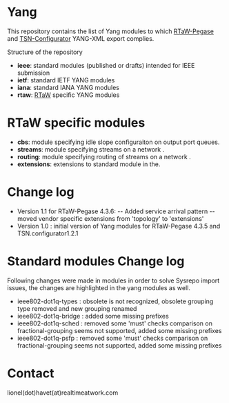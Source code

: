# Yang

This repository contains the list of Yang modules to which [RTaW-Pegase](https://www.realtimeatwork.com/rtaw-pegase/) and [TSN-Configurator](https://tsn.studio) YANG-XML export complies.



Structure of the repository
 - **ieee**: standard modules (published or drafts) intended for IEEE submission
 - **ietf**: standard IETF YANG modules
 - **iana**: standard IANA YANG modules
 - **rtaw**: [RTaW](https://www.realtimeatwork.com) specific YANG modules

# RTaW specific modules
- **cbs**: module specifying idle slope configuraiton on output port queues.
- **streams**: module specifying streams on a network .
- **routing**: module specifying routing of streams on a network .
- **extensions**: extensions to standard module in the.

# Change log
 - Version 1.1 for RTaW-Pegase 4.3.6:
 -- Added service arrival pattern
 -- moved vendor specific extensions from 'topology' to 'extensions'
 - Version 1.0 : initial version of Yang modules for RTaW-Pegase 4.3.5 and TSN.configurator1.2.1
# Standard modules Change log
Following changes were made in modules in order to solve Sysrepo import issues, the changes are highlighted in the yang modules as well.

 - ieee802-dot1q-types : obsolete is not recognized, obsolete grouping type removed and new grouping renamed
 - ieee802-dot1q-bridge : added some missing prefixes
 - ieee802-dot1q-sched : removed some 'must' checks comparison on fractional-grouping seems not supported, added some missing prefixes
 - ieee802-dot1q-psfp :  removed some 'must' checks comparison on fractional-grouping seems not supported, added some missing prefixes

# Contact
lionel(dot)havet(at)realtimeatwork.com


